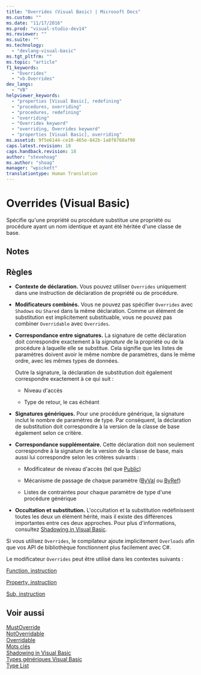 ```yaml
---
title: "Overrides (Visual Basic) | Microsoft Docs"
ms.custom: ""
ms.date: "11/17/2016"
ms.prod: "visual-studio-dev14"
ms.reviewer: ""
ms.suite: ""
ms.technology: 
  - "devlang-visual-basic"
ms.tgt_pltfrm: ""
ms.topic: "article"
f1_keywords: 
  - "Overrides"
  - "vb.Overrides"
dev_langs: 
  - "VB"
helpviewer_keywords: 
  - "properties [Visual Basic], redefining"
  - "procedures, overriding"
  - "procedures, redefining"
  - "overriding"
  - "Overrides keyword"
  - "overriding, Overrides keyword"
  - "properties [Visual Basic], overriding"
ms.assetid: 9f5e6144-ce10-465e-842b-1a8f8760af90
caps.latest.revision: 18
caps.handback.revision: 18
author: "stevehoag"
ms.author: "shoag"
manager: "wpickett"
translationtype: Human Translation
---
```

# Overrides (Visual Basic)
Spécifie qu'une propriété ou procédure substitue une propriété ou procédure ayant un nom identique et ayant été héritée d'une classe de base.  
  
## Notes  
  
## Règles  
  
-   **Contexte de déclaration.** Vous pouvez utiliser `Overrides` uniquement dans une instruction de déclaration de propriété ou de procédure.  
  
-   **Modificateurs combinés.** Vous ne pouvez pas spécifier `Overrides` avec `Shadows` ou `Shared` dans la même déclaration.  Comme un élément de substitution est implicitement substituable, vous ne pouvez pas combiner `Overridable` avec `Overrides`.  
  
-   **Correspondance entre signatures.** La signature de cette déclaration doit correspondre exactement à la *signature* de la propriété ou de la procédure à laquelle elle se substitue.  Cela signifie que les listes de paramètres doivent avoir le même nombre de paramètres, dans le même ordre, avec les mêmes types de données.  
  
     Outre la signature, la déclaration de substitution doit également correspondre exactement à ce qui suit :  
  
    -   Niveau d'accès  
  
    -   Type de retour, le cas échéant  
  
-   **Signatures génériques.** Pour une procédure générique, la signature inclut le nombre de paramètres de type.  Par conséquent, la déclaration de substitution doit correspondre à la version de la classe de base également selon ce critère.  
  
-   **Correspondance supplémentaire.** Cette déclaration doit non seulement correspondre à la signature de la version de la classe de base, mais aussi lui correspondre selon les critères suivants :  
  
    -   Modificateur de niveau d'accès \(tel que [Public](../../../visual-basic/language-reference/modifiers/public.md)\)  
  
    -   Mécanisme de passage de chaque paramètre \([ByVal](../../../visual-basic/language-reference/modifiers/byval.md) ou [ByRef](../../../visual-basic/language-reference/modifiers/byref.md)\)  
  
    -   Listes de contraintes pour chaque paramètre de type d'une procédure générique  
  
-   **Occultation et substitution.** L'occultation et la substitution redéfinissent toutes les deux un élément hérité, mais il existe des différences importantes entre ces deux approches.  Pour plus d'informations, consultez [Shadowing in Visual Basic](../../../visual-basic/programming-guide/language-features/declared-elements/shadowing.md).  
  
 Si vous utilisez `Overrides`, le compilateur ajoute implicitement `Overloads` afin que vos API de bibliothèque fonctionnent plus facilement avec C\#.  
  
 Le modificateur `Overrides` peut être utilisé dans les contextes suivants :  
  
 [Function, instruction](../../../visual-basic/language-reference/statements/function-statement.md)  
  
 [Property, instruction](../../../visual-basic/language-reference/statements/property-statement.md)  
  
 [Sub, instruction](../../../visual-basic/language-reference/statements/sub-statement.md)  
  
## Voir aussi  
 [MustOverride](../../../visual-basic/language-reference/modifiers/mustoverride.md)   
 [NotOverridable](../../../visual-basic/language-reference/modifiers/notoverridable.md)   
 [Overridable](../../../visual-basic/language-reference/modifiers/overridable.md)   
 [Mots clés](../../../visual-basic/language-reference/keywords/index.md)   
 [Shadowing in Visual Basic](../../../visual-basic/programming-guide/language-features/declared-elements/shadowing.md)   
 [Types génériques Visual Basic](../../../visual-basic/programming-guide/language-features/data-types/generic-types.md)   
 [Type List](../../../visual-basic/language-reference/statements/type-list.md)